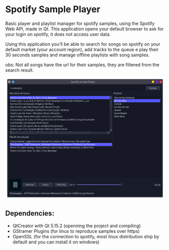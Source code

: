 # Spotify Sample Player
Basic player and playlist manager for spotify samples, using the Spotify Web API, made in Qt.
This application opens your default browser to ask for your login on spotify, it does not access user data. 

Using this application you'll be able to search for songs on spotify on your default market (your account region), add tracks to the queue e play their 30 seconds samples and manage offline playlists with song samples.

obs: Not all songs have the url for their samples, they are filtered from the search result.

![](images/SSP_screenshot.png)

## Dependencies:
- QtCreator with Qt 5.15.2 (openning the project and compiling)
- GStramer Plugins (for linux to reproduce samples over https)
- OpenSSL (for the connection to spotify, most linux distribution ship by default and you can install it on windows)
